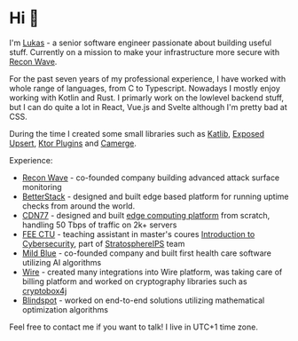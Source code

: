 # Hi 👋
I'm [Lukas](https://lukas.forst.dev) - a senior software engineer passionate about building useful stuff. Currently on a mission to make your infrastructure more secure with [Recon Wave](https://reconwave.com/).

For the past seven years of my professional experience, I have worked with whole range of languages,
from C to Typescript. Nowadays I mostly enjoy working with Kotlin and Rust.
I primarly work on the lowlevel backend stuff, but I can do quite a lot in React, Vue.js and Svelte although I'm pretty bad at CSS.

During the time I created some small libraries such as
[Katlib](https://github.com/LukasForst/katlib), [Exposed Upsert](https://github.com/LukasForst/exposed-upsert), [Ktor Plugins](https://github.com/LukasForst/ktor-plugins) and [Camerge](https://github.com/LukasForst/camerge).

Experience:
- [Recon Wave](https://reconwave.com/) - co-founded company building advanced attack surface monitoring 
- [BetterStack](https://betterstack.com/) - designed and built edge based platform for running uptime checks from around the world.
- [CDN77](https://www.cdn77.com/) - designed and built [edge computing platform](https://www.cdn77.com/blog/empowering-control-with-edge-computing) from scratch, handling 50 Tbps of traffic on 2k+ servers
- [FEE CTU](https://fel.cvut.cz/) - teaching assistant in master's coures [Introduction to Cybersecurity](https://cw.fel.cvut.cz/b231/courses/bsy/start), part of [StratosphereIPS](https://www.stratosphereips.org/) team
- [Mild Blue](https://mild.blue/) - co-founded company and built first health care software utilizing AI algorithms
- [Wire](https://wire.com/) - created many integrations into Wire platform, was taking care of billing platform and worked on cryptography libraries such as [cryptobox4j](https://github.com/wireapp/cryptobox4j)
- [Blindspot](https://blindspot.ai/) - worked on end-to-end solutions utilizing mathematical optimization algorithms

Feel free to contact me if you want to talk! I live in UTC+1 time zone.
